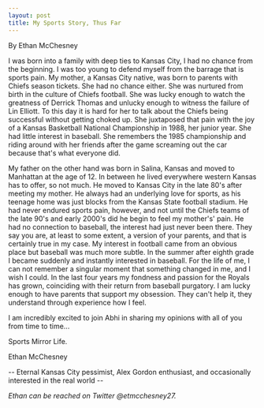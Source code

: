 ```yaml
---
layout: post
title: My Sports Story, Thus Far
---
```

By Ethan McChesney

I was born into a family with deep ties to Kansas City, I had no chance from the beginning. I was 
too young to defend myself from the barrage that is sports pain. My mother, a Kansas City native, 
was born to parents with Chiefs season tickets. She had no chance either. She was nurtured 
from birth in the culture of Chiefs football. She was lucky enough to watch the greatness of 
Derrick Thomas and unlucky enough to witness the failure of Lin Elliott. To this day it is hard for 
her to talk about the Chiefs being successful without getting choked up. She juxtaposed that 
pain with the joy of a Kansas Basketball National Championship in 1988, her junior year. She 
had little interest in baseball. She remembers the 1985 championship and riding around with her 
friends after the game screaming out the car because that's what everyone did.

My father on the other hand was born in Salina, Kansas and moved to Manhattan at the age of 
12. In between he lived everywhere western Kansas has to offer, so not much. He moved to 
Kansas City in the late 80's after meeting my mother. He always had an underlying love for 
sports, as his teenage home was just blocks from the Kansas State football stadium. He had never 
endured sports pain, however, and not until the Chiefs teams of the late 90's and early 2000's did he begin to 
feel my mother's' pain. He had no connection to baseball, the interest had just never been there. 
They say you are, at least to some extent, a version of your parents, and that is certainly true in 
my case. My interest in football came from an obvious place but baseball was much more 
subtle. In the summer after eighth grade I became suddenly and instantly interested in baseball. 
For the life of me, I can not remember a singular moment that something changed in me, and I wish I 
could. In the last four years my fondness and passion for the Royals has grown, coinciding with 
their return from baseball purgatory. I am lucky enough to have parents that support my 
obsession. They can't help it, they understand through experience how I feel. 

I am incredibly excited to join Abhi in sharing my opinions with all of you from time to time...

Sports Mirror Life.

Ethan McChesney 

-- Eternal Kansas City pessimist, Alex Gordon enthusiast, and occasionally 
interested in the real world --

<i>Ethan can be reached on Twitter @etmcchesney27.</i>


